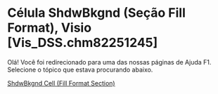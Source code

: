 
# Célula ShdwBkgnd (Seção Fill Format), Visio [Vis_DSS.chm82251245]

Olá! Você foi redirecionado para uma das nossas páginas de Ajuda F1. Selecione o tópico que estava procurando abaixo.

[ShdwBkgnd Cell (Fill Format Section)](http://msdn.microsoft.com/library/552ce147-3e35-8deb-2eea-399ca6d06699%28Office.15%29.aspx)
